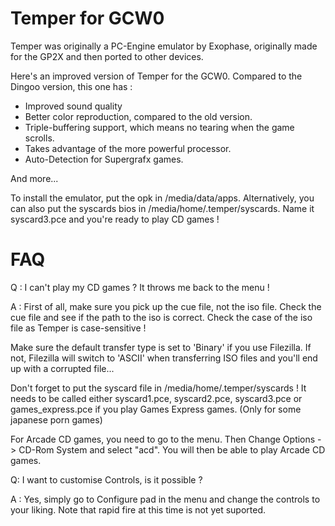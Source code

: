 Temper for GCW0
======================

Temper was originally a PC-Engine emulator by Exophase,
originally made for the GP2X and then ported to other devices.

Here's an improved version of Temper for the GCW0.
Compared to the Dingoo version, this one has :
- Improved sound quality
- Better color reproduction, compared to the old version.
- Triple-buffering support, which means no tearing when the game scrolls.
- Takes advantage of the more powerful processor.
- Auto-Detection for Supergrafx games.

And more...

To install the emulator, put the opk in /media/data/apps.
Alternatively, you can also put the syscards bios in /media/home/.temper/syscards.
Name it syscard3.pce and you're ready to play CD games !

FAQ
============

Q :  I can't play my CD games ? It throws me back to the menu !

A : First of all, make sure you pick up the cue file, not the iso file.
Check the cue file and see if the path to the iso is correct.
Check the case of the iso file as Temper is case-sensitive !

Make sure the default transfer type is set to 'Binary' if you use Filezilla.
If not, Filezilla will switch to 'ASCII' when transferring ISO files and you'll end up 
with a corrupted file...

Don't forget to put the syscard file in /media/home/.temper/syscards !
It needs to be called either syscard1.pce, syscard2.pce, syscard3.pce
or games_express.pce if you play Games Express games. 
(Only for some japanese porn games)

For Arcade CD games, you need to go to the menu.
Then Change Options -> CD-Rom System and select "acd".
You will then be able to play Arcade CD games.

Q: I want to customise Controls, is it possible ?

A : Yes, simply go to Configure pad in the menu and change the controls to your liking.
Note that rapid fire at this time is not yet suported.
